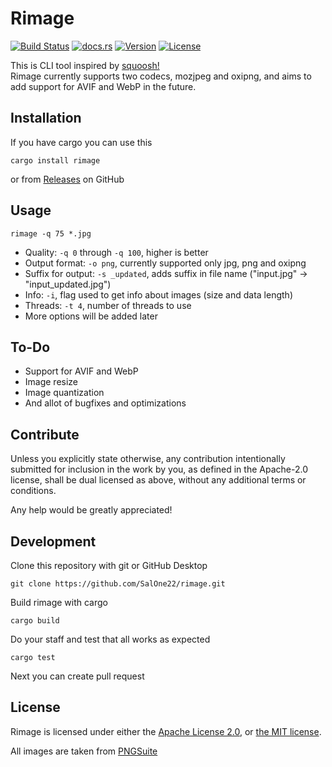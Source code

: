 # Rimage

[![Build Status](https://img.shields.io/github/actions/workflow/status/SalOne22/rimage/rimage.yml?label=rimage)](https://github.com/SalOne22/rimage/actions?query=branch%3Amain+)
[![docs.rs](https://img.shields.io/docsrs/rimage/latest)](https://docs.rs/rimage)
[![Version](https://img.shields.io/crates/v/rimage)](https://crates.io/crates/rimage)
[![License](https://img.shields.io/crates/l/rimage)](https://github.com/SalOne22/rimage)

This is CLI tool inspired by [squoosh!](https://squoosh.app/)  
Rimage currently supports two codecs, mozjpeg and oxipng, and aims to add support for AVIF and WebP in the future.

## Installation

If you have cargo you can use this

```
cargo install rimage
```

or from [Releases](https://github.com/SalOne22/rimage/releases) on GitHub

## Usage

```
rimage -q 75 *.jpg
```

- Quality: `-q 0` through `-q 100`, higher is better
- Output format: `-o png`, currently supported only jpg, png and oxipng
- Suffix for output: `-s _updated`, adds suffix in file name ("input.jpg" -> "input_updated.jpg")
- Info: `-i`, flag used to get info about images (size and data length)
- Threads: `-t 4`, number of threads to use
- More options will be added later

## To-Do

- Support for AVIF and WebP
- Image resize
- Image quantization
- And allot of bugfixes and optimizations

## Contribute

Unless you explicitly state otherwise, any contribution intentionally submitted for inclusion in the work by you, as defined in the Apache-2.0 license, shall be dual licensed as above, without any additional terms or conditions.

Any help would be greatly appreciated!

## Development

Clone this repository with git or GitHub Desktop

```
git clone https://github.com/SalOne22/rimage.git
```

Build rimage with cargo

```
cargo build
```

Do your staff and test that all works as expected

```
cargo test
```

Next you can create pull request

## License

Rimage is licensed under either the [Apache License 2.0](https://www.apache.org/licenses/LICENSE-2.0), or [the MIT license](https://opensource.org/licenses/MIT).

All images are taken from [PNGSuite](http://www.schaik.com/pngsuite/)
